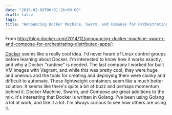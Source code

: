 ```yaml
---
date: "2015-02-09T06:01:26+00:00"
draft: false
tags: 
title: "Announcing Docker Machine, Swarm, and Compose for Orchestrating Distributed Apps"
---
```

From http://blog.docker.com/2014/12/announcing-docker-machine-swarm-and-compose-for-orchestrating-distributed-apps/:

[Docker](https://www.docker.com) seems like a really cool idea. I'd never heard of Linux control groups before learning about Docker. I'm interested to know how it works exactly, and why a Docker "runtime" is needed. The last company I worked for built VM images with Vagrant, and while this was pretty cool, they were huge and onerous and the tools for creating and deploying them were clunky and difficult to automate. These lightweight containers seem like a much better solution. It seems like there's quite a bit of buzz and perhaps momentum behind it. Docker Machine, Swarm, and Compose are great additions to the mix. It's interesting that Docker is written in Golang. I've been using Golang a lot at work, and like it a lot. I'm always curious to see how others are using it.
